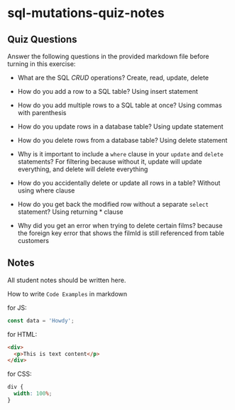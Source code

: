 # sql-mutations-quiz-notes

## Quiz Questions

Answer the following questions in the provided markdown file before turning in this exercise:

- What are the SQL _CRUD_ operations?
  Create, read, update, delete

- How do you add a row to a SQL table?
  Using insert statement

- How do you add multiple rows to a SQL table at once?
  Using commas with parenthesis

- How do you update rows in a database table?
  Using update statement

- How do you delete rows from a database table?
  Using delete statement

- Why is it important to include a `where` clause in your `update` and `delete` statements?
  For filtering because without it, update will update everything, and delete
  will delete everything

- How do you accidentally delete or update all rows in a table?
  Without using where clause

- How do you get back the modified row without a separate `select` statement?
  Using returning \* clause

- Why did you get an error when trying to delete certain films?
  because the foreign key error that shows the filmId is still referenced from
  table customers

## Notes

All student notes should be written here.

How to write `Code Examples` in markdown

for JS:

```javascript
const data = 'Howdy';
```

for HTML:

```html
<div>
  <p>This is text content</p>
</div>
```

for CSS:

```css
div {
  width: 100%;
}
```
